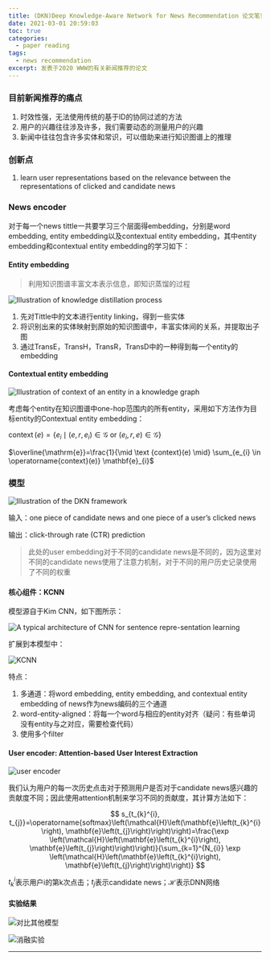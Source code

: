 ```yaml
---
title: (DKN)Deep Knowledge-Aware Network for News Recommendation 论文笔记
date: 2021-03-01 20:59:03
toc: true
categories:
  - paper reading
tags:
  - news recommendation
excerpt: 发表于2020 WWW的有关新闻推荐的论文
---
```


### 目前新闻推荐的痛点

1.  时效性强，无法使用传统的基于ID的协同过滤的方法
2.  用户的兴趣往往涉及许多，我们需要动态的测量用户的兴趣
3.  新闻中往往包含许多实体和常识，可以借助来进行知识图谱上的推理



### 创新点

1.  learn user representations based on the relevance between the representations of clicked and candidate news



### News encoder

对于每一个news tittle一共要学习三个层面得embedding，分别是word embedding, entity embedding以及contextual entity embedding，其中entity embedding和contextual entity embedding的学习如下：

#### Entity embedding

>   利用知识图谱丰富文本表示信息，即知识蒸馏的过程

![Illustration of knowledge distillation process](https://gitblog-1302688916.cos.ap-beijing.myqcloud.com/cs224n/202011/24/213012-28708.png)

1.  先对Tittle中的文本进行entity linking，得到一些实体
2.  将识别出来的实体映射到原始的知识图谱中，丰富实体间的关系，并提取出子图
3.  通过TransE，TransH，TransR，TransD中的一种得到每一个entity的embedding



#### Contextual entity embedding

![Illustration of context of an entity in a knowledge graph](https://gitblog-1302688916.cos.ap-beijing.myqcloud.com/cs224n/202011/24/213434-262642.png)

考虑每个entity在知识图谱中one-hop范围内的所有entity，采用如下方法作为目标entity的Contextual entity embedding：

$\operatorname{context}(e)=\left\{e_{i} \mid\left(e, r, e_{i}\right) \in \mathcal{G}\right.$ or $\left.\left(e_{i}, r, e\right) \in \mathcal{G}\right\}$


$\overline{\mathrm{e}}=\frac{1}{\mid \text {context}(e) \mid} \sum_{e_{i} \in \operatorname{context}(e)} \mathbf{e}_{i}$


### 模型

![Illustration of the DKN framework](https://gitblog-1302688916.cos.ap-beijing.myqcloud.com/cs224n/202011/24/210742-912650.png)

输入：one piece of candidate news and one piece of a user’s clicked news

输出：click-through rate (CTR) prediction

>   此处的user embedding对于不同的candidate news是不同的，因为这里对不同的candidate news使用了注意力机制，对于不同的用户历史记录使用了不同的权重

#### 核心组件：KCNN

模型源自于Kim CNN，如下图所示：

![A typical architecture of CNN for sentence repre-sentation learning](https://gitblog-1302688916.cos.ap-beijing.myqcloud.com/cs224n/202011/24/211047-642292.png)

扩展到本模型中：

![KCNN](https://gitblog-1302688916.cos.ap-beijing.myqcloud.com/cs224n/202011/24/211234-262676.png)

特点：

1.  多通道：将word embedding, entity embedding, and contextual entity embedding of news作为news编码的三个通道
2.  word-entity-aligned：将每一个word与相应的entity对齐（疑问：有些单词没有entity与之对应，需要检查代码）
3.  使用多个filter



#### User encoder: Attention-based User Interest Extraction

![user encoder](https://gitblog-1302688916.cos.ap-beijing.myqcloud.com/cs224n/202011/30/163417-344969.png)

我们认为用户的每一次历史点击对于预测用户是否对于candidate news感兴趣的贡献度不同；因此使用attention机制来学习不同的贡献度，其计算方法如下：

$$
s_{t_{k}^{i}, t_{j}}=\operatorname{softmax}\left(\mathcal{H}\left(\mathbf{e}\left(t_{k}^{i}\right), \mathbf{e}\left(t_{j}\right)\right)\right)=\frac{\exp \left(\mathcal{H}\left(\mathbf{e}\left(t_{k}^{i}\right), \mathbf{e}\left(t_{j}\right)\right)\right)}{\sum_{k=1}^{N_{i}} \exp \left(\mathcal{H}\left(\mathbf{e}\left(t_{k}^{i}\right), \mathbf{e}\left(t_{j}\right)\right)\right)}
$$

$t_{k}^{i}$表示用户i的第k次点击；$t_{j}$表示candidate news；$\mathcal{H}$表示DNN网络



#### 实验结果

![对比其他模型](https://gitblog-1302688916.cos.ap-beijing.myqcloud.com/cs224n/202011/24/221727-85238.png)



![消融实验](https://gitblog-1302688916.cos.ap-beijing.myqcloud.com/cs224n/202011/24/221758-419990.png)

---

